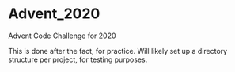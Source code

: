 # Advent_2020
Advent Code Challenge for 2020

This is done after the fact, for practice. 
Will likely set up a directory structure per project, for testing purposes. 
